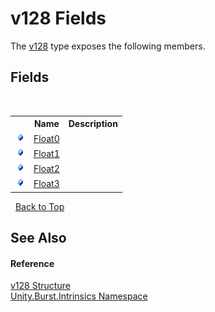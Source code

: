 # v128 Fields
 

The <a href="23de2595-00a7-d8a7-bdbf-410653d23e93.md">v128</a> type exposes the following members.


## Fields
&nbsp;<table><tr><th></th><th>Name</th><th>Description</th></tr><tr><td>![Public field](media/pubfield.gif "Public field")</td><td><a href="fd39bb74-3803-c211-71d0-5c99e190b674.md">Float0</a></td><td /></tr><tr><td>![Public field](media/pubfield.gif "Public field")</td><td><a href="33cc99f5-1843-91a9-4746-dd22bcb87e7b.md">Float1</a></td><td /></tr><tr><td>![Public field](media/pubfield.gif "Public field")</td><td><a href="16060335-3e62-aee2-0504-23be54cdcbdc.md">Float2</a></td><td /></tr><tr><td>![Public field](media/pubfield.gif "Public field")</td><td><a href="eda4edc8-2b54-73ef-ea2a-9841ba36ebc9.md">Float3</a></td><td /></tr></table>&nbsp;
<a href="#v128-fields">Back to Top</a>

## See Also


#### Reference
<a href="23de2595-00a7-d8a7-bdbf-410653d23e93.md">v128 Structure</a><br /><a href="09cc6882-0421-9a21-7910-b18b53cbc7d3.md">Unity.Burst.Intrinsics Namespace</a><br />